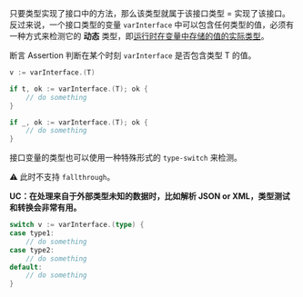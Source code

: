 只要类型实现了接口中的方法，那么该类型就属于该接口类型 = 实现了该接口。反过来说，一个接口类型的变量 `varInterface` 中可以包含任何类型的值，必须有一种方式来检测它的 **动态** 类型，即<u>运行时在变量中存储的值的实际类型</u>。

断言 Assertion 判断在某个时刻 `varInterface` 是否包含类型 T 的值。

```go
v := varInterface.(T)

if t, ok := varInterface.(T); ok {
    // do something
}

if _, ok := varInterface.(T); ok {
    // do something
}
```

接口变量的类型也可以使用一种特殊形式的 `type-switch` 来检测。

:warning: 此时不支持 `fallthrough`。

**UC：在处理来自于外部类型未知的数据时，比如解析 JSON or XML，类型测试和转换会非常有用。**

```go
switch v := varInterface.(type) {
case type1:
	// do something
case type2:
	// do something
default:
    // do something
}
```